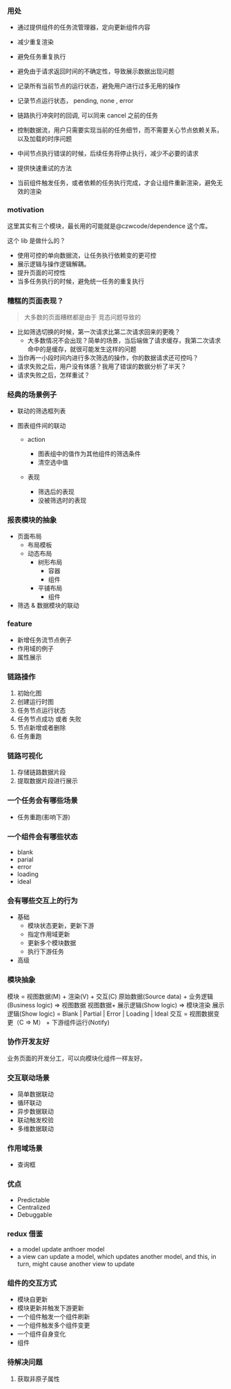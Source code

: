 ### 用处

- 通过提供组件的任务流管理器，定向更新组件内容
- 减少重复渲染
- 避免任务重复执行
- 避免由于请求返回时间的不确定性，导致展示数据出现问题
- 记录所有当前节点的运行状态，避免用户进行过多无用的操作

- 记录节点运行状态， pending, none , error
- 链路执行冲突时的回调, 可以同来 cancel 之前的任务
- 控制数据流，用户只需要实现当前的任务细节，而不需要关心节点依赖关系，以及加载的时序问题
- 中间节点执行错误的时候，后续任务将停止执行，减少不必要的请求
- 提供快速重试的方法
- 当前组件触发任务，或者依赖的任务执行完成，才会让组件重新渲染，避免无效的渲染

### motivation

这里其实有三个模块，最长用的可能就是@czwcode/dependence 这个库。

这个 lib 是做什么的？

- 使用可控的单向数据流，让任务执行依赖变的更可控
- 展示逻辑与操作逻辑解耦。
- 提升页面的可控性
- 当多任务执行的时候，避免统一任务的重复执行

### 糟糕的页面表现？

> 大多数的页面糟糕都是由于 竞态问题导致的

- 比如筛选切换的时候，第一次请求比第二次请求回来的更晚？
  - 大多数情况不会出现？简单的场景，当后端做了请求缓存，我第二次请求命中的是缓存，就很可能发生这样的问题
- 当你再一小段时间内进行多次筛选的操作，你的数据请求还可控吗？
- 请求失败之后，用户没有体感？我用了错误的数据分析了半天？
- 请求失败之后，怎样重试？

### 经典的场景例子

- 联动的筛选框列表
- 图表组件间的联动

  - action

    - 图表组中的值作为其他组件的筛选条件
    - 清空选中值

  - 表现
    - 筛选后的表现
    - 没被筛选时的表现

### 报表模块的抽象

- 页面布局
  - 布局模板
  - 动态布局
    - 树形布局
      - 容器
      - 组件
    - 平铺布局
      - 组件
- 筛选 & 数据模块的联动

### feature

- 新增任务流节点例子
- 作用域的例子
- 属性展示

### 链路操作

1. 初始化图
2. 创建运行时图
3. 任务节点运行状态
4. 任务节点成功 或者 失败
5. 节点新增或者删除
6. 任务重跑

### 链路可视化

1. 存储链路数据片段
2. 提取数据片段进行展示

### 一个任务会有哪些场景

- 任务重跑(影响下游)

### 一个组件会有哪些状态

- blank
- parial
- error
- loading
- ideal

### 会有哪些交互上的行为

- 基础
  - 模块状态更新，更新下游
  - 指定作用域更新
  - 更新多个模块数据
  - 执行下游任务
- 高级

### 模块抽象

模块 = 视图数据(M) + 渲染(V) + 交互(C)
原始数据(Source data) + 业务逻辑(Business logic) => 视图数据
视图数据+ 展示逻辑(Show logic) => 模块渲染
展示逻辑(Show logic) = Blank | Partial | Error | Loading | Ideal
交互 = 视图数据变更（C => M） + 下游组件运行(Notify)

### 协作开发友好

业务页面的开发分工，可以向模块化组件一样友好。

### 交互联动场景

- 简单数据联动
- 循环联动
- 异步数据联动
- 联动触发校验
- 多维数据联动

### 作用域场景

- 查询框

### 优点

- Predictable
- Centralized
- Debuggable

### redux 借鉴

- a model update anthoer model
- a view can update a model, which updates another model, and this, in turn, might cause another view to update

### 组件的交互方式

- 模块自更新
- 模块更新并触发下游更新
- 一个组件触发一个组件刷新
- 一个组件触发多个组件变更
- 一个组件自身变化
- 组件


### 待解决问题 
1. 获取非原子属性
